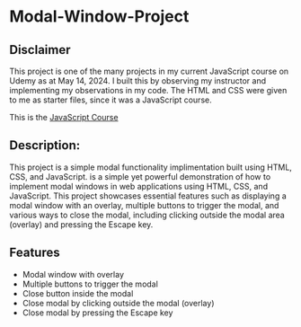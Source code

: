 # Modal-Window-Project
## Disclaimer
This project is one of the many projects in my current JavaScript course on Udemy as at May 14, 2024. I built this by observing my instructor and implementing my observations in my code. The HTML and CSS were given to me as starter files, since it was a JavaScript course.

This is the [JavaScript Course](https://www.udemy.com/share/101Wfe/)

## Description:
This project is a simple modal functionality implimentation built using HTML, CSS, and JavaScript. is a simple yet powerful demonstration of how to implement modal windows in web applications using HTML, CSS, and JavaScript. This project showcases essential features such as displaying a modal window with an overlay, multiple buttons to trigger the modal, and various ways to close the modal, including clicking outside the modal area (overlay) and pressing the Escape key.

## Features

- Modal window with overlay
- Multiple buttons to trigger the modal
- Close button inside the modal
- Close modal by clicking outside the modal (overlay)
- Close modal by pressing the Escape key
